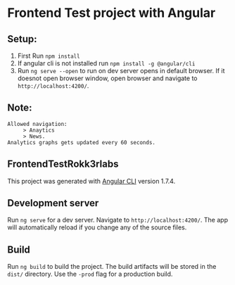# Frontend Test project with Angular
## Setup:
1. First Run `npm install`
2. If angular cli is not installed run `npm install -g @angular/cli`
3. Run `ng serve --open` to run on dev server opens in default browser. If it doesnot open browser window, open browser and navigate to `http://localhost:4200/`.
## Note:
    Allowed navigation:
         > Anaytics 
         > News.
    Analytics graphs gets updated every 60 seconds.

## FrontendTestRokk3rlabs

This project was generated with [Angular CLI](https://github.com/angular/angular-cli) version 1.7.4.

## Development server

Run `ng serve` for a dev server. Navigate to `http://localhost:4200/`. The app will automatically reload if you change any of the source files.


## Build

Run `ng build` to build the project. The build artifacts will be stored in the `dist/` directory. Use the `-prod` flag for a production build.
